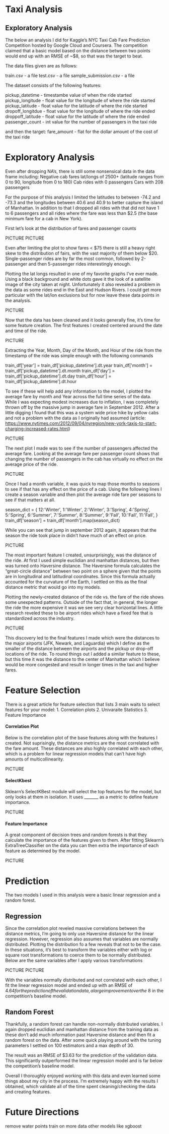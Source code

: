 # Taxi Analysis 

## Exploratory Analysis 

The below an analysis I did for Kaggle’s NYC Taxi Cab Fare Prediction Competition hosted by Google Cloud and Coursera. The competition claimed that a basic model based on the distance between two points would end up with an RMSE of ~$8, so that was the target to beat. 


The data files given are as follows: 


train.csv - a file 
test.csv - a file 
sample_submission.csv - a file


The dataset consists of the following features: 


pickup_datetime - timestambe value of when the ride started
pickup_longitude - float value for the longitude of where the ride started
pickup_latitude - float value for the latitude of where the ride started
dropoff_longitdue - float value for the longitude of where the ride ended
droppoff_latitude - float value for the latitude of where the ride ended 
passenger_count - int value for the number of passengers in the taxi ride 


and then the target: 
fare_amount - flat for the dollar amount of the cost of the taxi ride 



# Exploratory Analysis 
Even after dropping NA’s, there is still some nonsensical data in the data frame including: 
Negative cab fares
lat/longs of 2500+ (latitude ranges from 0 to 90, longitude from 0 to 180)
Cab rides with 0 passengers
Cars with 208 passengers

For the purpose of this analysis I limited the latitudes to between -74.2 and -73.3 and the longitudes between 40.6 and 40.9 to better capture the island of Manhattan. In addition to that I dropped all rides with that did not have 1 to 6 passengers and all rides where the fare was less than $2.5 (the base minimum fare for a cab in New York). 

First let’s look at the distribution of fares and passenger counts 

PICTURE 
PICTURE 


Even after limiting the plot to show fares < $75 there is still a heavy right skew to the distribution of fairs, with the vast majority of them below $20. Single-passenger rides are by far the most common, followed by 2-passenger and then 5-passenger rides interestingly enough.



Plotting the lat longs resulted in one of my favorite graphs I’ve ever made. Using a black background and white dots gave it the look of a satellite image of the city taken at night. Unfortunately it also revealed a problem in the data as some rides end in the East and Hudson Rivers. I could get more particular with the lat/lon exclusions but for now leave these data points in the analysis. 


PICTURE 


Now that the data has been cleaned and it looks generally fine, it’s time for some feature creation. The first features I created centered around the date and time of the ride.

PICTURE 




Extracting the Year, Month, Day of the Month, and Hour of the ride from the timestamp of the ride was simple enough with the following commands 

train_df['year'] = train_df['pickup_datetime'].dt.year
train_df['month'] = train_df['pickup_datetime'].dt.month
train_df['day'] = train_df['pickup_datetime'].dt.day
train_df['hour'] = train_df[‘pickup_datetime’].dt.hour

To see if these will help add any information to the model, I plotted the average fare by month and Year across the full time series of the data. While I was expecting modest increases due to inflation, I was completely thrown off by the massive jump in average fare in September 2012. After a little digging I found that this was a system wide price hike by yellow cabs and not a problem with the data as I originally had assumed (article: https://www.nytimes.com/2012/09/04/nyregion/new-york-taxis-to-start-charging-increased-rates.html)



PICTURE 


The next plot I made was to see if the number of passengers affected the average fare. Looking at the average fare per passenger count shows that changing the number of passengers in the cab has virtually no effect on the average price of the ride.


PICTURE 


Once I had a month variable, it was quick to map those months to seasons to see if that has any effect on the price of a cab. Using the following lines I create a season variable and then plot the average ride fare per seasons to see if that matters at all. 

season_dict = {
    12:'Winter',
    1:'Winter',
    2:'Winter',
    3:'Spring',
    4:'Spring',
    5:'Spring',
    6:'Summer',
    7:'Summer',
    8:'Summer',
    9:'Fall',
    10:'Fall',
    11:'Fall',
}
train_df['season'] = train_df['month'].map(season_dict)

While you can see that jump in september 2012 again, it appears that the season the ride took place in didn’t have much of an effect on price. 


PICTURE 



 The most important feature I created, unsurprisingly, was the distance of the ride. At first I used simple euclidian and manhattan distances, but then was turned onto Haversine distance. The Haversine formula calculates the “great-circle distance” between two point on a sphere given that the points are in longitudinal and latitudinal coordinates. Since this formula actually accounted for the curvature of the Earth, I settled on this as the final distance metric that would go into my models. 

Plotting the newly-created distance of the ride vs. the fare of the ride shows some unexpected patterns. Outside of the fact that, in general, the longer the ride the more expensive it was we see very clear horizontal lines. A little research reveled these to be airport rides which have a fixed fee that is standardized across the industry. 


PICTURE 



This discovery led to the final features I made which were the distances to the major airports (JFK, Newark, and Laguardia) which I define as the smaller of the distance between the airports and the pickup or drop-off locations of the ride. To round things out I added a similar feature to these, but this time it was the distance to the center of Manhattan which I believe would be more congested and result in longer times in the taxi and higher fares.


# Feature Selection

There is a great article for feature selection that lists 3 main waits to select features for your model: 1. Correlation plots 2. Univaraite Statistics 3. Feature Importance

#### Correlation Plot 
Below is the correlation plot of the base features along with the features I created. Not suprisingly, the distance metrics are the most correlated with the fare amount. These distances are also highly correlated with each other, which is a problem for linear regression models that can’t have high amounts of multicollinearity. 

PICTURE 


#### SelectKbest

Sklearn’s SelectKBest module will select the top features for the model, but only looks at them in isolation. It uses _______ as a metric to define feature importance. 

PICTURE 



#### Feature Importance 
A great component of decision trees and random forests is that they calculate the importance of the features given to them. After fitting Sklearn’s ExtraTreeClassifier on the data you can then extra the importance of each feature as determined by the model. 


PICTURE 


# Prediction

The two models I used in this analysis were a basic linear regression and a random forest. 

## Regression 
Since the correlation plot reveled massive correlations between the distance metrics, I’m going to only use Haversine distance for the linear regression. However, regression also assumes that variables are normally distributed. Plotting the distribution fo a few reveals that not to be the case. In these situations, it’s best to transform the variables either with log or square root transformations to coerce them to be normally distributed. Below are the same variables after I apply various transformations

PICTURE 
PICTURE 


With the variables normally distributed and not correlated with each other, I fit the linear regression model and ended up with an RMSE of $4.64 for the prediction of the validation data, a large improvement over the ~$8 in the competition’s baseline model. 

## Random Forest 

Thankfully, a random forest can handle non-normally distributed variables. I again dropped euclidian and manhattan distance from the training data as these don’t add much information past Haversine distance and then fit a random forest on the data. After some quick playing around with the tuning parameters I settled on 100 estimators and a max depth of 30. 

The result was an RMSE of $3.63 for the prediction of the validation data. This significantly outperformed the linear regression model and is far below the competition’s baseline model. 

Overall I thoroughly enjoyed working with this data and even learned some things about my city in the process. I’m extremely happy with the results I obtained, which validate all of the time spent cleaning/checking the data and creating features.


# Future Directions 
remove water points 
train on more data 
other models like xgboost 









